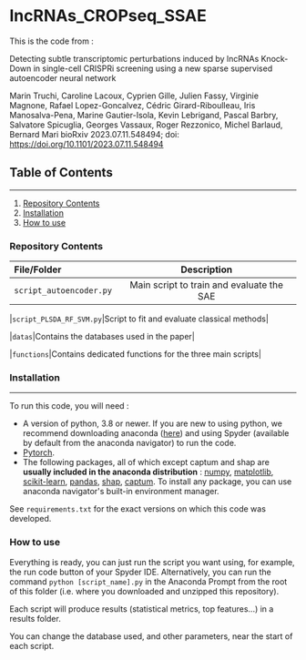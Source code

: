 # lncRNAs_CROPseq_SSAE

This is the code from : 

Detecting subtle transcriptomic perturbations induced by lncRNAs Knock-Down in single-cell CRISPRi screening using a new sparse supervised autoencoder neural network

Marin Truchi, Caroline Lacoux, Cyprien Gille, Julien Fassy, Virginie Magnone, Rafael Lopez-Goncalvez, Cédric Girard-Riboulleau, Iris Manosalva-Pena, Marine Gautier-Isola, Kevin Lebrigand, Pascal Barbry, Salvatore Spicuglia, Georges Vassaux, Roger Rezzonico, Michel Barlaud, Bernard Mari
bioRxiv 2023.07.11.548494; doi: https://doi.org/10.1101/2023.07.11.548494


## Table of Contents
***
1. [Repository Contents](repository-contents)
2. [Installation](#installation)
3. [How to use](#how-to-use)
  
### **Repository Contents**
|File/Folder | Description |
|:---|:---:|
|`script_autoencoder.py`|Main script to train and evaluate the SAE|

|`script_PLSDA_RF_SVM.py`|Script to fit and evaluate classical methods|

|`datas`|Contains the  databases used in the paper|

|`functions`|Contains dedicated functions for the three main scripts|
    
### **Installation** 
---

To run this code, you will need :
- A version of python, 3.8 or newer. If you are new to using python, we recommend downloading anaconda ([here](https://www.anaconda.com/products/individual)) and using Spyder (available by default from the anaconda navigator) to run the code.
- [Pytorch](https://pytorch.org/get-started/locally/).
- The following packages, all of which except captum and shap are **usually included in the anaconda distribution** : [numpy](https://numpy.org/install/), [matplotlib](https://matplotlib.org/stable/users/installing/index.html), [scikit-learn](https://scikit-learn.org/stable/install.html), [pandas](https://pandas.pydata.org/getting_started.html), [shap](https://pypi.org/project/shap/), [captum](https://captum.ai/#quickstart). To install any package, you can use anaconda navigator's built-in environment manager.

See `requirements.txt` for the exact versions on which this code was developed.

### **How to use**

Everything is ready, you can just run the script you want using, for example, the run code button of your Spyder IDE. Alternatively, you can run the command `python [script_name].py` in the Anaconda Prompt from the root of this folder (i.e. where you downloaded and unzipped this repository).

Each script will produce results (statistical metrics, top features...) in a results folder.

You can change the database used, and other parameters, near the start of each script.
